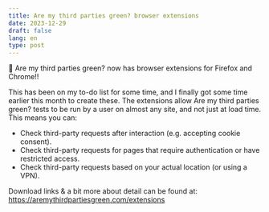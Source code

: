 ```yaml
---
title: Are my third parties green? browser extensions
date: 2023-12-29
draft: false
lang: en
type: post
---
```


🎉 Are my third parties green? now has browser extensions for Firefox and Chrome!!

This has been on my to-do list for some time, and I finally got some time earlier this month to create these. The extensions allow Are my third parties green? tests to be run by a user on almost any site, and not just at load time. This means you can:

- Check third-party requests after interaction (e.g. accepting cookie consent).
- Check third-party requests for pages that require authentication or have restricted access.
- Check third-party requests based on your actual location (or using a VPN).

Download links & a bit more about detail can be found at:
<https://aremythirdpartiesgreen.com/extensions>
